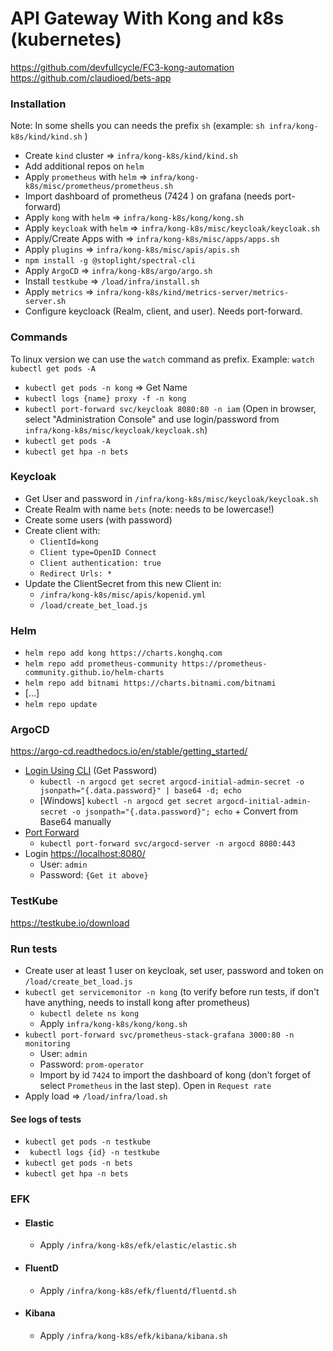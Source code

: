 # API Gateway With Kong and k8s (kubernetes)

https://github.com/devfullcycle/FC3-kong-automation
https://github.com/claudioed/bets-app

### Installation

Note: In some shells you can needs the prefix `sh` (example: `sh infra/kong-k8s/kind/kind.sh` )

- Create `kind` cluster => `infra/kong-k8s/kind/kind.sh`
- Add additional repos on `helm`
- Apply `prometheus` with `helm` => `infra/kong-k8s/misc/prometheus/prometheus.sh`
- Import dashboard of prometheus (7424 ) on grafana (needs port-forward)
- Apply `kong` with `helm` => `infra/kong-k8s/kong/kong.sh`
- Apply `keycloak` with `helm` => `infra/kong-k8s/misc/keycloak/keycloak.sh`
- Apply/Create Apps with => `infra/kong-k8s/misc/apps/apps.sh`
- Apply `plugins` => `infra/kong-k8s/misc/apis/apis.sh`
- `npm install -g @stoplight/spectral-cli`
- Apply `ArgoCD` => `infra/kong-k8s/argo/argo.sh`
- Install `testkube` => `/load/infra/install.sh`
- Apply `metrics` => `infra/kong-k8s/kind/metrics-server/metrics-server.sh`
- Configure keycloack (Realm, client, and user). Needs port-forward.

### Commands

To linux version we can use the `watch` command as prefix. Example: `watch kubectl get pods -A`

- `kubectl get pods -n kong` => Get Name
- `kubectl logs {name} proxy -f -n kong`
- `kubectl port-forward svc/keycloak 8080:80 -n iam` (Open in browser, select "Administration Console" and use login/password from `infra/kong-k8s/misc/keycloak/keycloak.sh`)
- `kubectl get pods -A`
- `kubectl get hpa -n bets`

### Keycloak

- Get User and password in `/infra/kong-k8s/misc/keycloak/keycloak.sh`
- Create Realm with name `bets` (note: needs to be lowercase!)
- Create some users (with password)
- Create client with:
  - `ClientId=kong`
  - `Client type=OpenID Connect`
  - `Client authentication: true`
  - `Redirect Urls: *`
- Update the ClientSecret from this new Client in:
  - `/infra/kong-k8s/misc/apis/kopenid.yml`
  - `/load/create_bet_load.js`

### Helm

- `helm repo add kong https://charts.konghq.com`
- `helm repo add prometheus-community https://prometheus-community.github.io/helm-charts`
- `helm repo add bitnami https://charts.bitnami.com/bitnami`
- [...]
- `helm repo update`

### ArgoCD

https://argo-cd.readthedocs.io/en/stable/getting_started/

- [Login Using CLI](https://argo-cd.readthedocs.io/en/stable/getting_started/#4-login-using-the-cli) (Get Password)
  - `kubectl -n argocd get secret argocd-initial-admin-secret -o jsonpath="{.data.password}" | base64 -d; echo`
  - [Windows] `kubectl -n argocd get secret argocd-initial-admin-secret -o jsonpath="{.data.password}"; echo` + Convert from Base64 manually
- [Port Forward](https://argo-cd.readthedocs.io/en/stable/getting_started/#port-forwarding)
  - `kubectl port-forward svc/argocd-server -n argocd 8080:443`
- Login [https://localhost:8080/](https://localhost:8080/)
  - User: `admin`
  - Password: `{Get it above}`

### TestKube

https://testkube.io/download

### Run tests

- Create user at least 1 user on keycloak, set user, password and token on `/load/create_bet_load.js`
- `kubectl get servicemonitor -n kong` (to verify before run tests, if don't have anything, needs to install kong after prometheus)
  - `kubectl delete ns kong`
  - Apply `infra/kong-k8s/kong/kong.sh`
- `kubectl port-forward svc/prometheus-stack-grafana 3000:80 -n monitoring`
  - User: `admin`
  - Password: `prom-operator`
  - Import by id `7424` to import the dashboard of kong (don't forget of select `Prometheus` in the last step). Open in `Request rate`
- Apply load => `/load/infra/load.sh`

#### See logs of tests

- `kubectl get pods -n testkube`
- ` kubectl logs {id} -n testkube`
- `kubectl get pods -n bets`
- `kubectl get hpa -n bets`
  <!-- - `kubectl port-forward svc/prometheus-stack-kube-prom-prometheus 9090:80 -n monitoring` -->

### EFK

- #### Elastic
  - Apply `/infra/kong-k8s/efk/elastic/elastic.sh`
- #### FluentD
  - Apply `/infra/kong-k8s/efk/fluentd/fluentd.sh`
- #### Kibana
  - Apply `/infra/kong-k8s/efk/kibana/kibana.sh`
